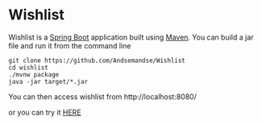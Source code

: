 # Wishlist
Wishlist is a [Spring Boot](https://spring.io/guides/gs/spring-boot) application built using [Maven](https://spring.io/guides/gs/maven/). You can build a jar file and run it from the command line

```
git clone https://github.com/Andsemandse/Wishlist
cd wishlist
./mvnw package
java -jar target/*.jar
```

You can then access wishlist from http://localhost:8080/

or you can try it [HERE](https://miniproject.azurewebsites.net/)